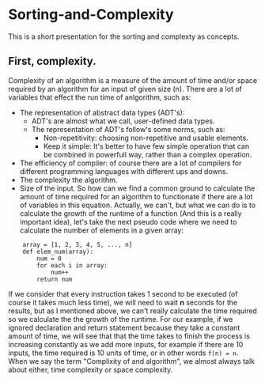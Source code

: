# Sorting-and-Complexity
This is a short presentation for the sorting and complexty as concepts.

## First, complexity.
Complexity of an algorithm is a measure of the amount of time and/or space required by an algorithm for an input of given size (n).
There are a lot of variables that effect the run time of anlgorithm, such as:
* The representation of abstract data types (ADT's):
	* ADT's are almost what we call, user-defined data types.
	* The representation of ADT's follow's some norms, such as:
		- Non-repetitivity: choosing non-repetitive and usable elements.
		- Keep it simple: It's better to have few simple operation that can be combined in powerfull way, rather than a complex operation.
* The efficiency of compiler: of course there are a lot of compilers for different programming languages with different ups and downs.
* The complexity the algorithm.
* Size of the input.
So how can we find a common ground to calculate the amount of time required for an algorithm to functionate if there are a lot of variables in this equation.
Actually, we can't, but what we can do is to calculate the growth of the runtime of a function (And this is a really important idea), let's take the next pseudo code where we need to calculate the number of elements in a given array:
```
	array = [1, 2, 3, 4, 5, ..., n]
	def	elem_num(array):
		num = 0
		for each i in array:
			num++
		return num
```
If we consider that every instruction takes 1 second to be executed (of course it takes much less time), we will need to wait **n** seconds for the results, but as I mentioned above, we can't really calculate the time required so we calculate the the growth of the runtime. For our example, if we ignored declaration and return statement because they take a constant amount of time, we will see that that the time takes to finish the process is increasing constantly as we add more inputs, for example if there are 10 inputs, the time required is 10 units of time, or in other words ``f(n) = n``.
When we say the term "Complixity of and algorithm", we almost always talk about either, time complexity or space complexity.
